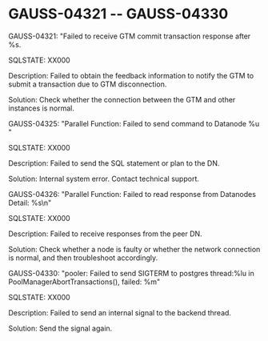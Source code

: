 # GAUSS-04321 -- GAUSS-04330<a name="EN-US_TOPIC_0302073469"></a>

GAUSS-04321: "Failed to receive GTM commit transaction response after %s.

SQLSTATE: XX000

Description: Failed to obtain the feedback information to notify the GTM to submit a transaction due to GTM disconnection.

Solution: Check whether the connection between the GTM and other instances is normal.

GAUSS-04325: "Parallel Function: Failed to send command to Datanode %u "

SQLSTATE: XX000

Description: Failed to send the SQL statement or plan to the DN.

Solution: Internal system error. Contact technical support.

GAUSS-04326: "Parallel Function: Failed to read response from Datanodes Detail: %s\\n"

SQLSTATE: XX000

Description: Failed to receive responses from the peer DN.

Solution: Check whether a node is faulty or whether the network connection is normal, and then troubleshoot accordingly.

GAUSS-04330: "pooler: Failed to send SIGTERM to postgres thread:%lu in PoolManagerAbortTransactions\(\), failed: %m"

SQLSTATE: XX000

Description: Failed to send an internal signal to the backend thread.

Solution: Send the signal again.

